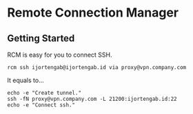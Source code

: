Remote Connection Manager
=========================

## Getting Started

RCM is easy for you to connect SSH.

```
rcm ssh ijortengab@ijortengab.id via proxy@vpn.company.com
```

It equals to...

```
echo -e "Create tunnel."
ssh -fN proxy@vpn.company.com -L 21200:ijortengab.id:22
echo -e "Connect ssh."

```


